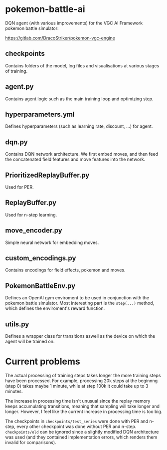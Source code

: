 # pokemon-battle-ai
DQN agent (with various improvements) for the VGC AI Framework pokemon battle simulator:

https://gitlab.com/DracoStriker/pokemon-vgc-engine

## checkpoints
Contains folders of the model, log files and visualisations at various stages of training.

## agent.py
Contains agent logic such as the main training loop and optimizing step. 

## hyperparameters.yml
Defines hyperparameters (such as learning rate, discount, ...) for agent.

## dqn.py
Contains DQN network architecture. We first embed moves, and then feed the concatenated field features and move features into the network.

## PrioritizedReplayBuffer.py
Used for PER.

## ReplayBuffer.py
Used for n-step learning.

## move_encoder.py
Simple neural network for embedding moves.

## custom_encodings.py
Contains encodings for field effects, pokemon and moves.

## PokemonBattleEnv.py
Defines an OpenAI gym enviroment to be used in conjunction with the pokemon battle simulator. Most interesting part is the `step(...)` method, which defines the enviroment's reward function. 

## utils.py
Defines a wrapper class for transitions aswell as the device on which the agent will be trained on.

# Current problems
The actual processing of training steps takes longer the more training steps have been processed. For example, processing 20k steps at the beginnng (step 0) takes maybe 1 minute, while at step 100k it could take up to 3 minutes.

The increase in processing time isn't unusual since the replay memory keeps accumulating transitions, meaning that sampling will take longer and longer. However, I feel like the current increase in processing time is too big.

The checkpoints in `checkpoints/test_series` were done with PER and n-step, every other checkpoint was done without PER and n-step. `checkpoints/old` can be ignored since a slightly modified DQN architecture was used (and they contained implementation errors, which renders them invalid for comparisons).